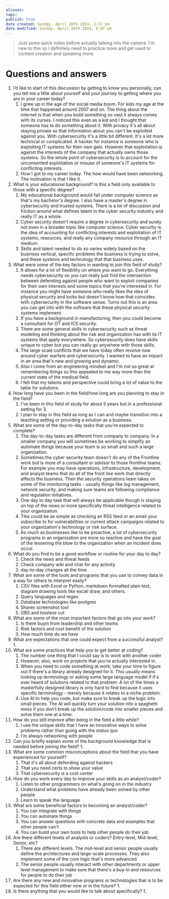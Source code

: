```yaml
---
aliases: 
tags: 
publish: true
date created: Sunday, April 28th 2024, 2:37 pm
date modified: Sunday, April 28th 2024, 6:07 pm
---
```


> Just some quick notes before actually talking into the camera.  I'm new to this so I definitely need to practice more and get used to content creation and speaking more.
# Questions and answers
1. I’d like to start of this discussion by getting to know you personally, can you tell me a little about yourself and your journey to getting where you are in your career today?
    1. I grew up in the age of the social media boom. For kids my age at the time that happened around 2007 and on. The thing about the internet is that when you build something so vast it always comes with its curses. I noticed this even as a kid and I thought that someone has to do something about it. With privacy it's all about staying private so that information about you can't be exploited against you. With cybersecurity it's a little bit different. It's a lot more technical or complicated. A hacker for instance is someone who is exploiting IT systems for their own gain. However that exploitation is against the interests of the company that actually owns those systems. So the whole point of cybersecurity is to account for the unconsented exploitation or misuse of someone's IT systems for conflicting interests.
    2. How I got to my career today. The how would have been networking. The motivation is that I like it.
2. What is your educational background? Is this a field only available to those with a specific degree?
    1. My educational background would fall under computer science as that's my bachelor's degree. I also have a master's degree in cybersecurity and trusted systems. There is a lot of discussion and friction around what defines talent in the cyber security industry and really IT as a whole.
    2. Cyber security doesn't require a degree in cybersecurity and surely not even in a broader topic like computer science. Cyber security is the idea of accounting for conflicting interests and exploitation of IT systems, resources, and really any company resource through an IT medium.
    3. Skills and talent needed to do so varies widely based on the business vertical, specific problems the business is trying to solve, and these systems and technology that that business uses.
3. What were some of the key factors in wanting to join this field of study?
    1. It allows for a lot of flexibility on where you want to go. Everything needs cybersecurity so you can really just find the intersection between defending against people who want to exploit companies for their own interests and some topics that you're interested in. For instance you might have someone who really likes the idea of physical security and locks but doesn't know how that coincides with cybersecurity in the software sense. Turns out this is an area you can get into with the software that these physical security systems implement.
    2. If you have a background in manufacturing, then you could become a consultant for OT and ICS security.
    3. There are some general skills in cybersecurity such as threat modeling and thinking about the risk and organization has with its IT systems that apply everywhere. So cybersecurity does have skills unique to cyber but you can really go anywhere with those skills.
    4. The large scale conflicts that we have today often revolve now around cyber warfare and cybersecurity. I wanted to have an impact in an area that's new and growing and dynamic.
    5. Also I come from an engineering mindset and I'm not so great at remembering things so this appealed to me way more than the current state of the medical field.
    6. I felt that my talents and perspective could bring a lot of value to the table for solutions.
4. How long have you been in the field/how long are you planning to stay in the field?
    1. I've been in this field of study for about 5 years but in a professional setting for 3.
    2. I plan to stay in this field as long as I can and maybe transition into a teaching setting or providing a solution as a business.
5. What are some of the day-to-day tasks that you’re expected to complete?
    1. The day-to-day tasks are different from company to company. In a smaller company you will sometimes be working to simplify an automate things because your team is so small and such a large organization.
    2. Sometimes the cyber security team doesn't do any of the Frontline work but is more of a consultant or advisor to those frontline teams. For example you may have operations, infrastructure, development, and analyst teams that do all of the front line work that directly affects the business. Then the security operations team takes on some of the monitoring tasks - usually things like log management, network security, and making sure teams are following compliance and regulation initiatives.
    3. One day to day task that will always be applicable though is staying on top of the news or more specifically threat intelligence related to your organization.
    4. This could be as simple as checking an RSS feed or an email your subscribe to for vulnerabilities or current attack campaigns related to your organization's technology or risk surface.
    5. As much as businesses like to be proactive, a lot of cybersecurity programs in an organization are more so reactive and have the goal of the lessening the blow to the organization when an incident does occur.
6. What do you find to be a good workflow or routine for your day to day?
	1. Check the news and threat feeds
	2. Check company wiki and chat for any activity
	3. day-to-day changes all the time
7. What are some of the tools and programs that you use to convey data in a way for others to interpret easily?
    1. CSV files with Excel or Python, markdown formatted plain text, diagram drawing tools like excali draw, and others.
    2. Query languages and regex
    3. Database technologies like postgres
    4. Sharex screenshot tool
    5. OBS and lossless cut
8. What are some of the most important factors that go into your work?
    1. Is there buyin from leadership and other teams
    2. Risk factors and cost benefit of the solution
    3. How much time do we have
9. What are expectations that one could expect from a successful analyst? 1.
10. What are some practices that help you to get better at coding?
    1. The number one thing that I could say is to work with another coder
    2. However, also, work on projects that you're actually interested in. 
    3. When you need to code something at work, take your time to figure out if there's a library already designed for it. This usually means looking up terminology or asking some large language model if it's ever heard of solutions related to that problem. A lot of the times a masterfully designed library is only hard to find because it uses specific terminology - merely because it relates to a niche problem.
    4. Use AI to help you code, but make sure to break up the logic into small pieces. The AI will quickly turn your solution into a spaghetti mess if you don't break up the solution/code into smaller pieces and solve them one at a time.
11. How do you still improve after being in the field a little while?
    1. I use the unique skills that I have an innovative ways to solve problems rather than going with the status quo
    2. I'm always networking with people
12. Can you briefly explain some of the background knowledge that is needed before joining the field? 1.
13. What are some common misconceptions about the field that you have experienced for yourself?
    1. That it's all about defending against hackers
    2. That you need certs to show your value
    3. That cybersecurity is a cost center
14. How do you work every day to improve your skills as an analyst/coder?
    1. Listen to other programmers on what's going on in the industry
    2. Understand what problems have already been solved by other people
    3. Learn to speak the language
15. What are some beneficial factors to becoming an analyst/coder?
    1. You can integrate with things
    2. You can automate things
    3. You can answer questions with concrete data and examples that other people can't
    4. You can build your own tools to help other people do their job
16. Are there different levels of analysts or coders? Entry-level, Mid-level, Senior, etc?
    1. There are different levels. The mid-level and senior people usually define the architectures and large-scale processes. They also implement some of the core logic that's more advanced
    2. The senior people usually interact with other departments or upper level management to make sure that there's a buy-in and resources for people to do their job
17. Are there any new and innovative programs or technologies that is to be expected for this field either now or in the future?
	1. 
18. Is there anything that you would like to talk about specifically?
	1. 